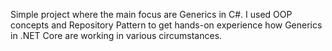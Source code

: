 Simple project where the main focus are Generics in C#. I used OOP concepts and Repository Pattern to get hands-on experience how Generics in .NET Core are working in various circumstances.
